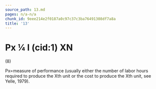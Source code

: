 ```yaml
---
source_path: 13.md
pages: n/a-n/a
chunk_id: 9eee214e2f0187a0c97c37c3ba76491308df7a8a
title: '13'
---
```

# Px ¼ I (cid:1) XN

(8)

Px=measure of performance (usually either the number of labor hours required to produce the Xth unit or the cost to produce the Xth unit, see Yelle, 1979).
